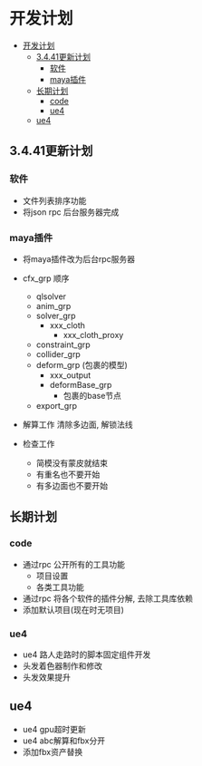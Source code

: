 # 开发计划

- [开发计划](#开发计划)
  - [3.4.41更新计划](#3441更新计划)
    - [软件](#软件)
    - [maya插件](#maya插件)
  - [长期计划](#长期计划)
    - [code](#code)
    - [ue4](#ue4)
  - [ue4](#ue4-1)
 
## 3.4.41更新计划

### 软件

- 文件列表排序功能
- 将json rpc 后台服务器完成

### maya插件

- 将maya插件改为后台rpc服务器
- cfx_grp 顺序
    - qlsolver
    - anim_grp
    - solver_grp
        - xxx_cloth
            - xxx_cloth_proxy
    - constraint_grp
    - collider_grp
    - deform_grp  (包裹的模型)
        - xxx_output
        - deformBase_grp
            - 包裹的base节点
    - export_grp

- 解算工作 清除多边面, 解锁法线
- 检查工作
    - 简模没有蒙皮就结束
    - 有重名也不要开始
    - 有多边面也不要开始

## 长期计划

### code

- 通过rpc 公开所有的工具功能
    - 项目设置
    - 各类工具功能
- 通过rpc 将各个软件的插件分解, 去除工具库依赖
- 添加默认项目(现在时无项目)

### ue4

- ue4 路人走路时的脚本固定组件开发
- 头发着色器制作和修改
- 头发效果提升

## ue4

* ue4 gpu超时更新
* ue4 abc解算和fbx分开
* 添加fbx资产替换

